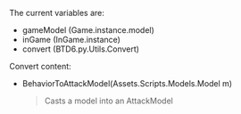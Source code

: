 The current variables are:
  - gameModel (Game.instance.model)
  - inGame (InGame.instance)
  - convert (BTD6.py.Utils.Convert)

Convert content:
  - BehaviorToAttackModel(Assets.Scripts.Models.Model m)
    > Casts a model into an AttackModel
